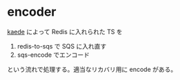 # encoder
[kaede](https://github.com/eagletmt/kaede) によって Redis に入れられた TS を

1. redis-to-sqs で SQS に入れ直す
2. sqs-encode でエンコード

という流れで処理する。適当なリカバリ用に encode がある。
